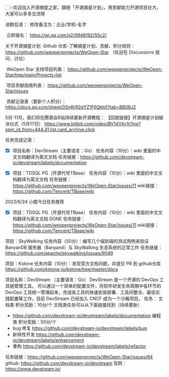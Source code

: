 
🏻‍♀️欢迎加入开源摘星之家，跟随「开源摘星计划」，用贡献助力开源项目壮大，大家可以多多交流呀

进群后请：
️ 修改备注为：企业/学校-名字

️ 立即报名： https://wj.qq.com/s2/9948192/55c2/

关于开源摘星计划
️ Github 仓库-了解摘星计划、贡献、积分规则：
https://github.com/weopenprojects/WeOpen-Star
（欢迎在 Discussions 提问、讨论）

️ WeOpen Star 支持项目列表：
https://github.com/weopenprojects/WeOpen-Star/tree/main/Projects-list

️ 项目贡献指南列表：
https://github.com/weopenprojects/WeOpen-Star/issues

️ 贡献记录表（更新个人积分）：
https://docs.qq.com/sheet/DSnRrR2dYZ1F6Qkh5?tab=BB08J2

5月-11月，我们将在腾源会B站持续更新开源教程：
【回放链接】开源摘星计划破冰仪式（5月17日）
https://www.bilibili.com/video/BV14Y4y1t7me?spm_id_from=444.41.list.card_archive.click



任务完成记录：
- [X] 项目名称：DevStream（主要语言：Go）
任务内容（10分）：wiki 里面的中文文档翻译为英文文档
任务链接：https://github.com/devstream-io/devstream/labels/documentation

- [X] 项目：TDSQL PG（开源代号TBase）
任务内容（10分）：wiki 里面的中文文档翻译为英文文档
任务链接：https://github.com/weopenprojects/WeOpen-Star/issues/11
wiki链接：https://github.com/Tencent/TBase/wiki



2022/6/24
小圆今日任务推荐 

- [x] 项目：TDSQL PG（开源代号TBase）
任务内容（10分）：wiki 里面的中文文档翻译为英文文档 DONE
任务链接：https://github.com/weopenprojects/WeOpen-Star/issues/11
wiki链接：https://github.com/Tencent/TBase/wiki

️项目：SkyWalking
任务内容（50分）：编写几个端到端的测试用例来验证 BanyanDB 服务器（Banyand）与 SkyWalking 生态系统的正常工作
任务链接：https://github.com/apache/skywalking/issues/9049

️项目：Kstone
任务内容（10分）：发现官方文档问题，并提交 PR 到 github仓库
https://github.com/kstone-io/kstone/tree/master/docs


项目名称：DevStream
（主要语言：Go）
DevStream 是一个开源的 DevOps 工具链管理工具。
可以通过一个简单的配置文件，将软件研发生命周期中各环节的 DevOps 工具统一管理起来，完成各工具的快速安装部署、工具间整合、最佳实践配置等工作。目前 DevStream 已经加入 CNCF 成为一个沙箱项目。
任务：
文档类
积分奖励：10分/个
文档类任务可以从下面链接找到（持续更新）
- https://github.com/devstream-io/devstream/labels/documentation
编程类
积分奖励：50分/个
- bug 修复 https://github.com/devstream-io/devstream/labels/bug
- 新特性开发 https://github.com/devstream-io/devstream/labels/enhancement
- 重构 https://github.com/devstream-io/devstream/labels/refactor

任务链接：https://github.com/weopenprojects/WeOpen-Star/issues/64
github: https://github.com/devstream-io/devstream
官网：https://www.devstream.io/